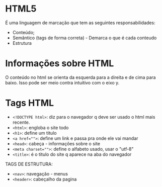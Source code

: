 # HTML5

É uma linguagem de marcação que tem as seguintes responsabilidades:

- Conteúdo; 
- Semântico (tags de forma correta) - Demarca o que é cada conteudo
- Estrutura


# Informações sobre HTML

<p>O conteúdo no html se orienta da esquerda para a direita e de cima para baixo. Isso pode ser meio contra intuitivo com o eixo y. 

# Tags HTML

- `<!DOCTYPE html>`:    diz para o navegador q deve ser usado o html mais recente.
- `<html>`:             engloba o site todo
- `<h1>`:               define um titulo
- `<a href="">`:        define um link e passa pra onde ele vai mandar
- `<head>`:             cabeça - informações sobre o site
- `<meta charset="">`:  define o alfabeto usado, usar o "utf-8"
- `<title>`:            é o titulo do site q aparece na aba do navegador

TAGS DE ESTRUTURA:
- `<nav>`:              navegação - menus
- `<header>`:           cabeçalho da pagina



